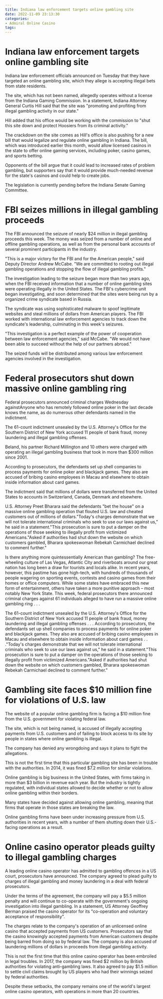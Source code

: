 ```yaml
---
title: Indiana law enforcement targets online gambling site
date: 2022-11-09 23:13:30
categories:
- Admiral Online Casino
tags:
---
```



#  Indiana law enforcement targets online gambling site

Indiana law enforcement officials announced on Tuesday that they have targeted an online gambling site, which they allege is accepting illegal bets from state residents.

The site, which has not been named, allegedly operates without a license from the Indiana Gaming Commission. In a statement, Indiana Attorney General Curtis Hill said that the site was "promoting and profiting from illegal gambling activity in our state."

Hill added that his office would be working with the commission to "shut this site down and protect Hoosiers from its criminal activity."

The crackdown on the site comes as Hill's office is also pushing for a new bill that would legalize and regulate online gambling in Indiana. The bill, which was introduced earlier this month, would allow licensed casinos in the state to offer online gaming services, including poker, casino games, and sports betting.

Opponents of the bill argue that it could lead to increased rates of problem gambling, but supporters say that it would provide much-needed revenue for the state's casinos and could help to create jobs.

The legislation is currently pending before the Indiana Senate Gaming Committee.

#  FBI seizes millions in illegal gambling proceeds

The FBI announced the seizure of nearly $24 million in illegal gambling proceeds this week. The money was seized from a number of online and offline gambling operations, as well as from the personal bank accounts of several prominent participants in the industry.

"This is a major victory for the FBI and for the American people," said Deputy Director Andrew McCabe. "We are committed to rooting out illegal gambling operations and stopping the flow of illegal gambling profits."

The investigation leading to the seizure began more than two years ago, when the FBI received information that a number of online gambling sites were operating illegally in the United States. The FBI's cybercrime unit began investigating, and soon determined that the sites were being run by a organized crime syndicate based in Russia.

The syndicate was using sophisticated malware to spoof legitimate websites and steal millions of dollars from American players. The FBI worked with international law enforcement agencies to track down the syndicate's leadership, culminating in this week's seizures.

"This investigation is a perfect example of the power of cooperation between law enforcement agencies," said McCabe. "We would not have been able to succeed without the help of our partners abroad."

The seized funds will be distributed among various law enforcement agencies involved in the investigation.

#  Federal prosecutors shut down massive online gambling ring

Federal prosecutors announced criminal charges Wednesday againstAnyone who has remotely followed online poker in the last decade knows the name, as do numerous other defendants named in the indictment.

The 61-count indictment unsealed by the U.S. Attorney's Office for the Southern District of New York accused 11 people of bank fraud, money laundering and illegal gambling offenses.

Beland, his partner Richard Millington and 10 others were charged with operating an illegal gambling business that took in more than $300 million since 2001.

According to prosecutors, the defendants set up shell companies to process payments for online poker and blackjack games. They also are accused of bribing casino employees in Macau and elsewhere to obtain inside information about card games.

The indictment said that millions of dollars were transferred from the United States to accounts in Switzerland, Canada, Denmark and elsewhere.

U.S. Attorney Preet Bharara said the defendants "bet the house" on a massive online gambling operation that flouted U.S. law and cheated customers out of millions of dollars."Today's charges demonstrate that we will not tolerate international criminals who seek to use our laws against us," he said in a statement."This prosecution is sure to put a damper on the operations of those seeking to illegally profit from victimized Americans."Asked if authorities had shut down the website on which customers gambled, Bharara spokeswoman Rebekah Carmichael declined to comment further."


Is there anything more quintessentially American than gambling? The free-wheeling culture of Las Vegas, Atlantic City and riverboats around our great nation has long been a draw for tourists and locals alike. In recent years, however, this pastime has gone high-tech, with hundreds of thousands of people wagering on sporting events, contests and casino games from their homes or office computers. While some states have embraced this new form of entertainment, others have taken a more punitive approach – most notably New York State. This week, federal prosecutors there announced criminal charges against 61 individuals alleged to have run a massive online gambling ring . . .


The 61-count indictment unsealed by the U.S. Attorney's Office for the Southern District of New York accused 11 people of bank fraud, money laundering and illegal gambling offenses . . . According to prosecutors, the defendants set up shell companies to process payments for online poker and blackjack games. They also are accused of bribing casino employees in Macau and elsewhere to obtain inside information about card games . . ."Today's charges demonstrate that we will not tolerate international criminals who seek to use our laws against us," he said in a statement."This prosecution is sure to put a damper on the operations of those seeking to illegally profit from victimized Americans."Asked if authorities had shut down the website on which customers gambled, Bharara spokeswoman Rebekah Carmichael declined to comment further."

#  Gambling site faces $10 million fine for violations of U.S. law

The website of a popular online gambling firm is facing a $10 million fine from the U.S. government for violating federal law.

The site, which is not being named, is accused of illegally accepting payments from U.S. customers and of failing to block access to its site by people in states where online gambling is illegal.

The company has denied any wrongdoing and says it plans to fight the allegations.

This is not the first time that this particular gambling site has been in trouble with the authorities. In 2014, it was fined $7.2 million for similar violations.

Online gambling is big business in the United States, with firms taking in more than $3 billion in revenue each year. But the industry is tightly regulated, with individual states allowed to decide whether or not to allow online gambling within their borders.

Many states have decided against allowing online gambling, meaning that firms that operate in those states are breaking the law.

Online gambling firms have been under increasing pressure from U.S. authorities in recent years, with a number of them shutting down their U.S.-facing operations as a result.

#  Online casino operator pleads guilty to illegal gambling charges

A leading online casino operator has admitted to gambling offences in a US court, prosecutors have announced. The company agreed to plead guilty to charges of illegal gambling and money laundering in a deal with federal prosecutors.

Under the terms of the agreement, the company will pay a $5.5 million penalty and will continue to co-operate with the government's ongoing investigation into illegal gambling. In a statement, US Attorney Geoffrey Berman praised the casino operator for its "co-operation and voluntary acceptance of responsibility".

The charges relate to the company's operation of an unlicensed online casino that accepted payments from US customers. Prosecutors say that the casino knowingly accepted payments from American customers despite being barred from doing so by federal law. The company is also accused of laundering millions of dollars in proceeds from illegal gambling activity.

This is not the first time that this online casino operator has been embroiled in legal troubles. In 2017, the company was fined $2 million by British authorities for violating anti-gambling laws. It also agreed to pay $1.5 million to settle civil claims brought by US players who had their winnings seized by federal authorities.

Despite these setbacks, the company remains one of the world's largest online casino operators, with operations in more than 20 countries.
